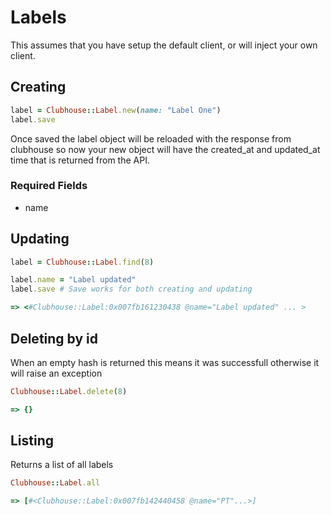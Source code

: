 # Labels

This assumes that you have setup the default client, or will inject your own client.

## Creating

```ruby
label = Clubhouse::Label.new(name: "Label One")
label.save
```

Once saved the label object will be reloaded with the response from clubhouse so now your new
object will have the created_at and updated_at time that is returned from the API.

### Required Fields
* name


## Updating

```ruby
label = Clubhouse::Label.find(8)

label.name = "Label updated"
label.save # Save works for both creating and updating

=> <#Clubhouse::Label:0x007fb161230438 @name="Label updated" ... >

```

## Deleting by id

When an empty hash is returned this means it was successfull otherwise it will raise an exception

```ruby
Clubhouse::Label.delete(8)

=> {}
```

## Listing

Returns a list of all labels

```ruby
Clubhouse::Label.all

=> [#<Clubhouse::Label:0x007fb142440458 @name="PT"...>]
```
